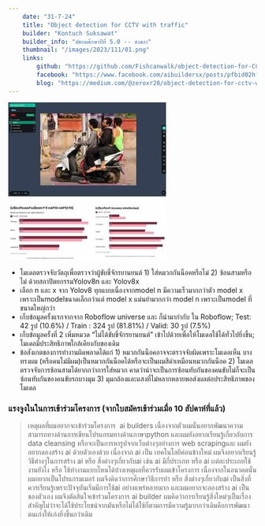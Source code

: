 ```yaml
---
    date: "31-7-24"
    title: "Object detection for CCTV with traffic"
    builder: "Kontuch Suksawat"
    builder_info: "มัธยมศึกษาปีที่ 5.0 -- สงขลา"
    thumbnail: "/images/2023/111/01.png"
    links:
        github: "https://github.com/Fishcanwalk/object-detection-for-CCTV-with-traffic"
        facebook: "https://www.facebook.com/aibuildersx/posts/pfbid02hf2fwfUMhKkYpAAMVJ8bjwC3LRZezCvKsMzkTg2vuWKJmiB53YxMBp7LCEhF5AcMl"
        blog: "https://medium.com/@zeroxr20/object-detection-for-cctv-with-traffic-77149a8e4cd4"
---
```


![image](/images/2023/111/01.jpg)

- โมเดลตรวจจับวัตถุเพื่อตรวจว่าผู้ขับขี่จักรยานยนต์ 1) ใส่หมวกกันน็อคหรือไม่ 2) ซ้อนสามหรือไม่ ด้วยสถาปัตยกรรมYolov8n และ Yolov8x
- เลือก n และ x จาก Yolov8 ทุกแบบเนื่องจากmodel n มีความเร็วมากกว่าตัว model x เพราะเป็นmodelขนาดเล็กกว่าแต่ model x แม่นยำมากกว่า model n เพราะเป็นmodel ที่ขนาดใหญ่กว่า
- เก็บข้อมูลครั้งแรกจากจาก Roboflow universe และ ก็นำมากำกับ ใน Roboflow; Test: 42 รูป (10.6%) / Train : 324 รูป (81.81%) / Valid: 30 รูป (7.5%)
- เก็บข้อมูลครั้งที่ 2 เพิ่มหมวด “ไม่ได้ขับขี่จักรยานยนต์” เข้าไปด้วยเพื่อให้โมเดลใช้ได้ทั่วไปยิ่งขึ้น; โมเดลมีประสิทธิภาพใกล้เคียงกับของเดิม
- ข้อสังเกตของการทำงานผิดพลาดได้แก่ 1) หมวกกันน็อคอาจจะตรวจจับผิดเพราะโมเดลเห็น บางทรงผม (หรือคนไม่มีผม)เป็นหมวกกันน็อคได้หรือจะเป็นผมสีดำเหมือนหมวกกันน็อค 2) โมเดลตรวจจับการซ้อนสามได้ยากกว่าการใส่หมวก คาดว่าน่าจะเป็นการซ้อนทับกันของคนขับไม่ก็จะเป็นซ้อนทับกันของคนขับรถบางมุม 3) มุมกล้องและแสงที่ไม่หลากหลายพอส่งผลต่อประสิทธิภาพของโมเดล

### แรงจูงในในการเข้าร่วมโครงการ (จากใบสมัครเข้าร่วมเมื่อ 10 สัปดาห์ที่แล้ว)

> เหตุผลที่ผมอยากจะเข้าร่วมโครงการ  ai builders เนื่องจากตัวผมนั้นอยากพัฒนาความสามารถทางด้านการเขียนโปรแกรมทางด้านภาษาpython และผมยังอยากเรียนรู้เกี่ยวกับการ data cleansing หรือจะเป็นการหารูปจากเว็บต่างๆอย่างการ web scrapingและ ผมยังอยากลองสร้าง ai ด้วยตัวเองด้วย เนื่องจาก ai เป็น เทคโนโลยีค่อนข้างใหม่ ผมจึงอยากเรียนรู้วิธีต่างๆในการสร้าง ai หรือ สิ่งต่างๆเกี่ยวกับai เช่น ai มีกี่ประเภท หรือ ai เเต่ละประเภทใช้งานยังไง หรือ ใช้ทำงานแบบไหนได้บ้างเหตุผลที่ควรรับผมเข้าโครงการ เนื่องจากในอนาคตนั้นผมอยากเป็นโปรแกรมเมอร์ ผมจึงคิดว่าการศีกษาวิธีการทำ หรือ สิ่งต่างๆเกี่ยวกับai เป็นสิ่งที่ควรเรียนรู้เพราะปัจจุบันเริ่มมีการใช้ai อย่างแพร่หลายมาก และผมอยากจะลองสร้าง ai เป็นของตัวเอง ผมจึงตัดสินใจเข้าร่วมโครงการ ai builder ผมคิดว่าการเรียนรู้สิ่งใหม่ๆเป็นเรื่องสำคัญไม่ว่าจะได้ใช้ประโยชน์จากมันหรือไม่ได้ใช้ก็ตามการมีความรู้มากกว่าเดิมคือการพัฒนาตนเก่งให้เก่งยิ่งขึ้นกว่าเดิม
    